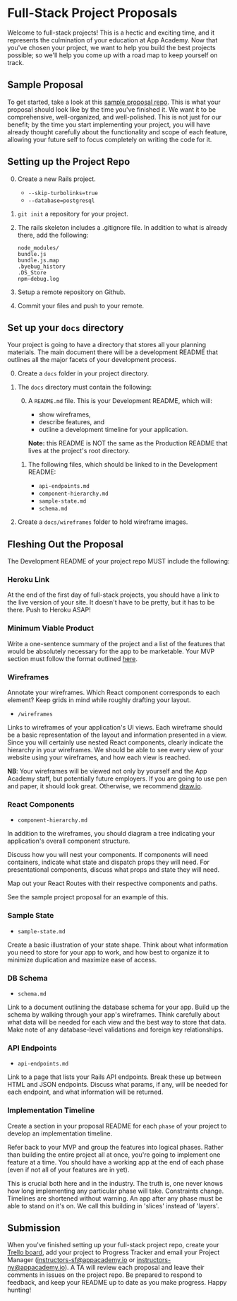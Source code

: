 # Full-Stack Project Proposals

Welcome to full-stack projects! This is a hectic and exciting time, and it
represents the culmination of your education at App Academy. Now that you've
chosen your project, we want to help you build the best projects possible; so
we'll help you come up with a road map to keep yourself on track.

## Sample Proposal

To get started, take a look at this [sample proposal repo][sample-proposal].
This is what your proposal should look like by the time you've finished it.
We want it to be comprehensive, well-organized, and well-polished. This is not
just for our benefit; by the time you start implementing your project, you will
have already thought carefully about the functionality and scope of each
feature, allowing your future self to focus completely on writing the code for
it.

[sample-proposal]: ./sample_project_proposal

## Setting up the Project Repo

0. Create a new Rails project.
	-	`--skip-turbolinks=true`
	- `--database=postgresql`
0. `git init` a repository for your project.
0. The rails skeleton includes a .gitignore file. In addition to what is already there, add the following:

	```
	node_modules/
	bundle.js
	bundle.js.map
	.byebug_history
	.DS_Store
	npm-debug.log
	```
0. Setup a remote repository on Github.
0. Commit your files and push to your remote.

## Set up your `docs` directory

Your project is going to have a directory that stores all your planning
materials. The main document there will be a development README that outlines
all the major facets of your development process.

0. Create a `docs` folder in your project directory.
0. The `docs` directory must contain the following:

	0. A `README.md` file. This is your Development README, which will:
		- show wireframes,
		- describe features, and
		- outline a development timeline for your application.

		**Note:** this README is NOT the same as the Production README that lives at
		the project's root directory.

	0. The following files, which should be linked to in the Development README:
		- `api-endpoints.md`
		- `component-hierarchy.md`
		- `sample-state.md`
		- `schema.md`

0. Create a `docs/wireframes` folder to hold wireframe images.

## Fleshing Out the Proposal

The Development README of your project repo MUST include the following:

### Heroku Link

At the end of the first day of full-stack projects, you should have a link to the
live version of your site. It doesn't have to be pretty, but it has to be
there. Push to Heroku ASAP!

### Minimum Viable Product

Write a one-sentence summary of the project and a list of the features that
would be absolutely necessary for the app to be marketable. Your MVP section must follow the format outlined [here][mvp-features].

[mvp-features]: mvp-list.md

### Wireframes

Annotate your wireframes. Which React component corresponds to
each element? Keep grids in mind while roughly drafting your layout.

- `/wireframes`

Links to wireframes of your application's UI views. Each wireframe should be a
basic representation of the layout and information presented in a view. Since you will
certainly use nested React components, clearly indicate the hierarchy in your
wireframes. We should be able to see every view of your website using your
wireframes, and how each view is reached.

**NB**: Your wireframes will be viewed not only by yourself and the App Academy
staff, but potentially future employers. If you are going to use pen and
paper, it should look great. Otherwise, we recommend [draw.io][draw.io].

[draw.io]: https://www.draw.io/

### React Components

- `component-hierarchy.md`

In addition to the wireframes, you should diagram a tree indicating your
application's overall component structure.

Discuss how you will nest your components. If components will need containers,
indicate what state and dispatch props they will need. For presentational
components, discuss what props and state they will need.

Map out your React Routes with their respective components and paths.

See the sample project proposal for an example of this.

### Sample State

- `sample-state.md`

Create a basic illustration of your state shape. Think about what information
you need to store for your app to work, and how best to organize it to minimize
duplication and maximize ease of access.

### DB Schema

- `schema.md`

Link to a document outlining the database schema for your app. Build up the
schema by walking through your app's wireframes. Think carefully about what data
will be needed for each view and the best way to store that data. Make note
of any database-level validations and foreign key relationships.

### API Endpoints

- `api-endpoints.md`

Link to a page that lists your Rails API endpoints. Break these up between HTML
and JSON endpoints. Discuss what params, if any, will be needed for each
endpoint, and what information will be returned.

### Implementation Timeline

Create a section in your proposal README for each `phase` of your project to develop an implementation timeline.

Refer back to your MVP and group the features into logical phases. Rather than
building the entire project all at once, you're going to implement one feature
at a time. You should have a working app at the end of each phase (even if not
all of your features are in yet).

This is crucial both here and in the industry. The truth is, one never knows
how long implementing any particular phase will take. Constraints change.
Timelines are shortened without warning. An app after any phase must be able
to stand on it's on. We call this building in 'slices' instead of 'layers'.

## Submission

When you've finished setting up your full-stack project repo, create your [Trello board][trello-setup], add your project to Progress
Tracker and email your Project Manager (instructors-sf@appacademy.io or
instructors-ny@appacademy.io).  A TA will review each proposal and leave their
comments in issues on the project repo. Be prepared to respond to feedback, and
keep your README up to date as you make progress. Happy hunting!

[trello-setup]: using-trello.md
